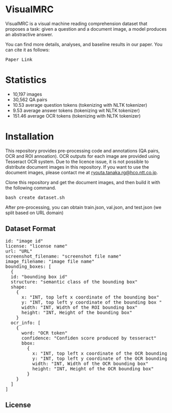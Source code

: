 # VisualMRC
VisualMRC is a visual machine reading comprehension dataset that proposes a task: given a question and a document image, a model produces an abstractive answer.

You can find more details, analyses, and baseline results in our paper. You can cite it as follows:
<pre>
Paper Link
</pre>

# Statistics
- 10,197 images
- 30,562 QA pairs
- 10.53 average question tokens (tokenizing with NLTK tokenizer)
- 9.53 average answer tokens (tokenizing wit NLTK tokenizer) 
- 151.46 average OCR tokens (tokenizing with NLTK tokenizer)

# Installation
This repository provides pre-processing code and annotations (QA pairs, OCR and ROI annoation). OCR outputs for each image are provided using Tesseract OCR system. Due to the licence issue, it is not possible to distribute document images in this repository. If you want to use the document images, please contact me at ryouta.tanaka.rg@hco.ntt.co.jp. 

Clone this repository and get the document images, and then build it with the following command. 
<pre>
bash create_dataset.sh
</pre>
After pre-processing, you can obtain train.json, val.json, and test.json (we split based on URL domain)

## Dataset Format
<pre>
id: "image id"
license: "license name"
url: "URL"
screenshot_filename: "screenshot file name"
image_filename: "image file name"
bounding_boxes: [
  {
  id: "bounding box id"
  structure: "semantic class of the bounding box"
  shape:
    {
      x: "INT, top left x coordinate of the bounding box"
      y: "INT, top left y coordinate of the bounding box "
      width: "INT, Width of the ROI bounding box"
      height: "INT, Height of the bounding box"
    }
  ocr_info: [
    {
      word: "OCR token"
      confidence: "Confiden score produced by tesseract"
      bbox: 
        {
          x: "INT, top left x coordinate of the OCR bounding box"
          y: "INT, top left y coordinate of the OCR bounding box "
          width: "INT, Width of the OCR bounding box"
          height: "INT, Height of the OCR bounding box"
        }
    }
  ]
]
</pre>


## License


